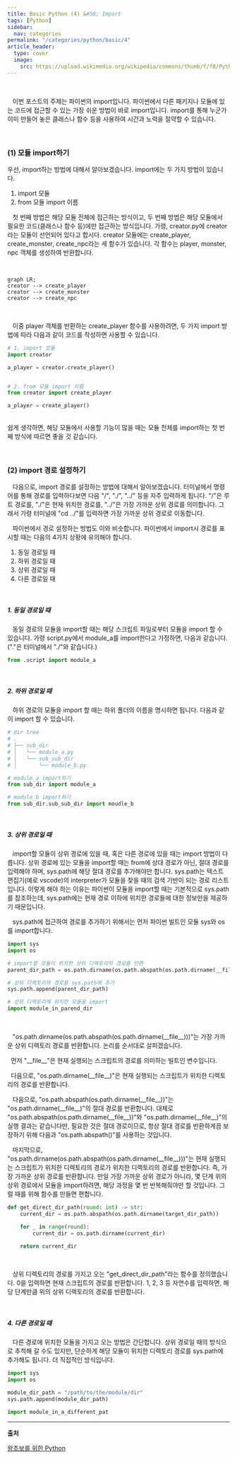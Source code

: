 ```yaml
---
title: Basic Python (4) &#58; Import
tags: [Python]
sidebar:
  nav: categories
permalink: "/categories/python/basic/4"
article_header:
  type: cover
  image:
    src: https://upload.wikimedia.org/wikipedia/commons/thumb/f/f8/Python_logo_and_wordmark.svg/1280px-Python_logo_and_wordmark.svg.png
---
```


<!--more -->

<br/>

&nbsp;&nbsp; 이번 포스트의 주제는 파이썬의 import입니다. 파이썬에서 다른 패키지나 모듈에 있는 코드에 접근할 수 있는 가장 쉬운 방법이 바로 import입니다. import를 통해 누군가 이미 만들어 놓은 클래스나 함수 등을 사용하여 시간과 노력을 절약할 수 있습니다.

<br/>

### (1) 모듈 import하기

우선, import하는 방법에 대해서 알아보겠습니다. import에는 두 가지 방법이 있습니다.

1. import 모듈
2. from 모듈 import 이름

&nbsp;&nbsp; 첫 번째 방법은 해당 모듈 전체에 접근하는 방식이고, 두 번째 방법은 해당 모듈에서 필요한 코드(클래스나 함수 등)에만 접근하는 방식입니다. 가령,
creator.py에 creator라는 모듈이 선언되어 있다고 합시다. creator 모듈에는 create_player, create_monster, create_npc라는 세 함수가 있습니다. 각 함수는 player, monster, npc 객체를 생성하여 반환합니다.

<br/>

```mermaid
graph LR;
creator --> create_player
creator --> create_monster
creator --> create_npc

```

<br/>

&nbsp;&nbsp; 이중 player 객체를 반환하는 create_player 함수를 사용하려면, 두 가지 import 방법에 따라 다음과 같이 코드를 작성하면 사용할 수 있습니다.

```python
# 1. import 모듈
import creator

a_player = creator.create_player()


# 2. from 모듈 import 이름
from creator import create_player

a_player = create_player()

```

<br/> 쉽게 생각하면, 해당 모듈에서 사용할 기능이 많을 때는 모듈 전체를 import하는 첫 번째 방식에 따르면 좋을 것 같습니다.

<br/>

### (2) import 경로 설정하기

&nbsp;&nbsp; 다음으로, import 경로를 설정하는 방법에 대해서 알아보겠습니다. 터미널에서 명령어를 통해 경로를 입력하다보면 다음 "/", "./", "../" 등을 자주 입력하게 됩니다. "/"은 루트 경로를, "./"은 현재 위치한 경로를, "../"은 가장 가까운 상위 경로를 의미합니다. 그래서 가령 터미널에 "cd ../"를 입력하면 가장 가까운 상위 경로로 이동합니다.

&nbsp;&nbsp; 파이썬에서 경로 설정하는 방법도 이와 비슷합니다. 파이썬에서 import시 경로를 표시할 때는 다음의 4가지 상황에 유의해야 합니다.

1. 동일 경로일 때
2. 하위 경로일 때
3. 상위 경로일 때
4. 다른 경로일 때

<br/>

##### 1. 동일 경로일 때

&nbsp;&nbsp; 동일 경로의 모듈을 import할 때는 해당 스크립트 파일로부터 모듈을 import 할 수 있습니다. 가령 script.py에서 module_a를 import한다고 가정하면, 다음과 같습니다. ("."은 터미널에서 "./"와 같습니다.)

```python
from .script import module_a
```

<br/>

##### 2. 하위 경로일 때

&nbsp;&nbsp; 하위 경로의 모듈을 import 할 때는 하위 폴더의 이름을 명시하면 됩니다. 다음과 같이 import 할 수 있습니다.

```python
# dir tree
# .
# ├── sub_dir
# │   └── module_a.py
# │   └── sub_sub_dir
# │       └── module_b.py

# module_a import하기
from sub_dir import module_a

# module_b import하기
from sub_dir.sub_sub_dir import moudle_b
```

<br/>

##### 3. 상위 경로일 때

&nbsp;&nbsp; import할 모듈이 상위 경로에 있을 때, 혹은 다른 경로에 있을 때는 import 방법이 다릅니다. 상위 경로에 있는 모듈을 import할 때는 from에 상대 경로가 아닌, 절대 경로를 입력해야 하며, sys.path에 해당 절대 경로를 추가해야만 합니다. sys.path는 텍스트 편집기(예로 vscode)의 interpreter가 모듈을 찾을 때의 검색 기반이 되는 경로 리스트입니다. 이렇게 해야 하는 이유는 파이썬이 모듈을 import할 때는 기본적으로 sys.path를 참조하는데, sys.path에는 현재 경로 이하에 위치한 경로들에 대한 정보만을 제공하기 때문입니다.

&nbsp;&nbsp; sys.path에 접근하여 경로를 추가하기 위해서는 먼저 파이썬 빌트인 모듈 sys와 os를 import합니다.

```python
import sys
import os

# import할 모듈이 위치한 상위 디렉토리의 경로를 반환
parent_dir_path = os.path.dirname(os.path.abspath(os.path.dirname(__file__)))

# 상위 디렉토리의 경로를 sys.path에 추가
sys.path.append(parent_dir_path)

# 상위 디렉토리에 위치한 모듈을 import
import module_in_parend_dir
```

<br/>

&nbsp;&nbsp; "os.path.dirname(os.path.abspath(os.path.dirname(\_\_file\_\_)))"는 가장 가까운 상위 디렉토리 경로를 반환합니다. 논리를 순서대로 살피겠습니다.

&nbsp;&nbsp;먼저 "\_\_file\_\_"은 현재 실행되는 스크립트의 경로를 의미하는 빌트인 변수입니다.

&nbsp;&nbsp;다음으로, "os.path.dirname(\_\_file\_\_)"은 현재 실행되는 스크립트가 위치한 디렉토리의 경로를 반환합니다.

&nbsp;&nbsp; 다음으로, "os.path.abspath(os.path.dirname(\_\_file\_\_))"는 "os.path.dirname(\_\_file\_\_)"의 절대 경로를 반환합니다. 대체로 "os.path.abspath(os.path.dirname(\_\_file\_\_))"와 "os.path.dirname(\_\_file\_\_)"의 실행 결과는 같습니다만, 필요한 것은 절대 경로이므로, 항상 절대 경로를 반환하게끔 보장하기 위해 다음과 "os.path.abspath()"를 사용하는 것입니다.

&nbsp;&nbsp; 마지막으로, "os.path.dirname(os.path.abspath(os.path.dirname(\_\_file\_\_)))"는 현재 실행되는 스크립트가 위치한 디렉토리의 경로가 위치한 디렉토리의 경로를 반환합니다. 즉, 가장 가까운 상위 경로를 반환합니다. 만일 가장 가까운 상위 경로가 아니라, 몇 단계 위의 상위 경로에서 모듈을 import하려면, 해당 과정을 몇 번 반복해줘야만 할 것입니다. 그럴 때를 위해 함수를 만들면 편합니다.

```python
def get_direct_dir_path(round: int) -> str:
    current_dir = os.path.abspath(os.path.dirname(target_dir_path))

    for _ in range(round):
        current_dir = os.path.dirname(current_dir)

    return current_dir
```

<br/>

&nbsp;&nbsp; 상위 디렉토리의 경로를 가지고 오는 "get_direct_dir_path"라는 함수를 정의했습니다. 0을 입력하면 현재 스크립트의 경로를 반환합니다. 1, 2, 3 등 자연수를 입력하면, 해당 단계만큼 위의 상위 디렉토리의 경로를 반환합니다.

<br/>

##### 4. 다른 경로일 때

&nbsp;&nbsp; 다른 경로에 위치한 모듈을 가지고 오는 방법은 간단합니다. 상위 경로일 때의 방식으로 추척해 갈 수도 있지만, 단순하게 해당 모듈이 위치한 디렉토리 경로를 sys.path에 추가해도 됩니다. 더 직접적인 방식입니다.

```python
import sys
import os

module_dir_path = "/path/to/the/module/dir"
sys.path.append(module_dir_path)

import module_in_a_different_pat
```

---

**출처**

[왕초보를 위한 Python](https://wikidocs.net/77)
